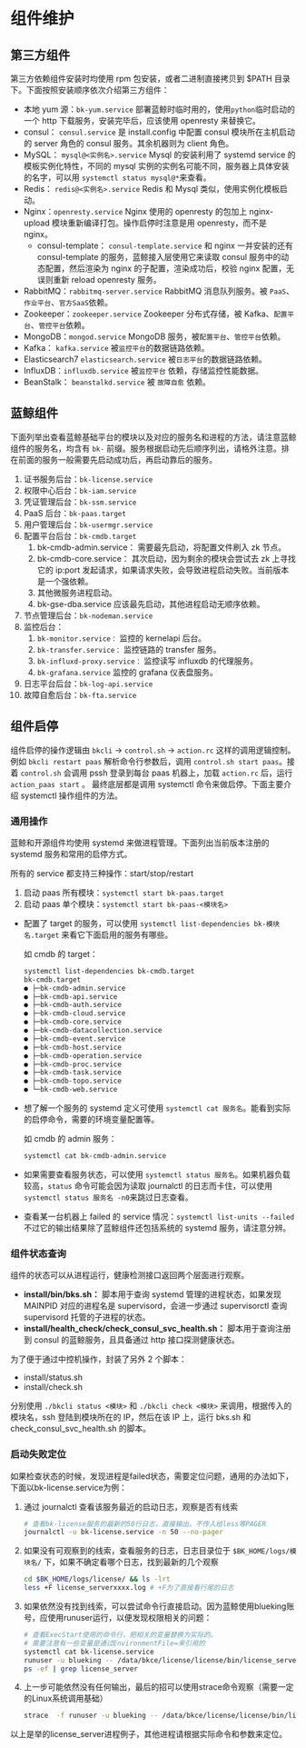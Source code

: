 # 组件维护


## 第三方组件

第三方依赖组件安装时均使用 rpm 包安装，或者二进制直接拷贝到 $PATH 目录下。下面按照安装顺序依次介绍第三方组件：

- 本地 yum 源：`bk-yum.service` 部署蓝鲸时临时用的，使用`python`临时启动的一个 http 下载服务，安装完毕后，应该使用 openresty 来替换它。
- consul： `consul.service` 是 install.config 中配置 consul 模块所在主机启动的 server 角色的 consul 服务。其余机器则为 client 角色。
- MySQL： `mysql@<实例名>.service` Mysql 的安装利用了 systemd service 的模板实例化特性，不同的 mysql 实例的实例名可能不同，服务器上具体安装的名字，可以用 `systemctl status mysql@*`来查看。
- Redis： `redis@<实例名>.service` Redis 和 Mysql 类似，使用实例化模板启动。
- Nginx：`openresty.service` Nginx 使用的 openresty 的包加上 nginx-upload 模块重新编译打包。操作启停时注意是用 openresty，而不是 nginx。
  - consul-template： `consul-template.service` 和 nginx 一并安装的还有 consul-template 的服务，蓝鲸接入层使用它来读取 consul 服务中的动态配置，然后渲染为 nginx 的子配置，渲染成功后，校验 nginx 配置，无误则重新 reload openresty 服务。
- RabbitMQ：`rabbitmq-server.service` RabbitMQ 消息队列服务。被 `PaaS`、`作业平台`、`官方SaaS`依赖。
- Zookeeper：`zookeeper.service` Zookeeper 分布式存储，被 Kafka、`配置平台`、`管控平台`依赖。
- MongoDB：`mongod.service` MongoDB 服务，被`配置平台`、`管控平台`依赖。
- Kafka： `kafka.service` 被`监控平台`的数据链路依赖。
- Elasticsearch7 `elasticsearch.service` 被`日志平台`的数据链路依赖。
- InfluxDB：`influxdb.service` 被`监控平台` 依赖，存储监控性能数据。
- BeanStalk： `beanstalkd.service` 被 `故障自愈` 依赖。

## 蓝鲸组件

下面列举出查看蓝鲸基础平台的模块以及对应的服务名和进程的方法，请注意蓝鲸组件的服务名，均含有 `bk-` 前缀。服务根据启动先后顺序列出，请格外注意。排在前面的服务一般需要先启动成功后，再启动靠后的服务。

1. 证书服务后台：`bk-license.service`
2. 权限中心后台：`bk-iam.service`
3. 凭证管理后台：`bk-ssm.service`
4. PaaS 后台：`bk-paas.target`
5. 用户管理后台：`bk-usermgr.service`
6. 配置平台后台：`bk-cmdb.target`
   1. bk-cmdb-admin.service： 需要最先启动，将配置文件刷入 zk 节点。
   2. bk-cmdb-core.service： 其次启动，因为剩余的模块会尝试去 zk 上寻找它的 ip:port 发起请求，如果请求失败，会导致进程启动失败。当前版本是一个强依赖。
   3. 其他微服务进程启动。
   1. bk-gse-dba.service 应该最先启动，其他进程启动无顺序依赖。
8. 节点管理后台：`bk-nodeman.service`
9. 监控后台：
   1. `bk-monitor.service：` 监控的 kernelapi 后台。
   2. `bk-transfer.service：` 监控链路的 transfer 服务。
   3. `bk-influxd-proxy.service：` 监控读写 influxdb 的代理服务。
   4. `bk-grafana.service` 监控的 grafana 仪表盘服务。
10. 日志平台后台：`bk-log-api.service`
11. 故障自愈后台：`bk-fta.service`


## 组件启停

组件启停的操作逻辑由 `bkcli` -> `control.sh` -> `action.rc` 这样的调用逻辑控制。例如 `bkcli restart paas` 解析命令行参数后，调用 `control.sh start paas`。接着 `control.sh` 会调用 pssh 登录到每台 paas 机器上，加载 `action.rc` 后，运行 `action_paas start` 。 最终底层都是调用 systemctl 命令来做启停。下面主要介绍 systemctl 操作组件的方法。

### 通用操作

蓝鲸和开源组件均使用 systemd 来做进程管理。下面列出当前版本注册的 systemd 服务和常用的启停方式。

所有的 service 都支持三种操作：start/stop/restart

1. 启动 paas 所有模块：`systemctl start bk-paas.target`
2. 启动 paas 单个模块：`systemctl start bk-paas-<模块名>`

- 配置了 target 的服务，可以使用 `systemctl list-dependencies bk-模块名.target` 来看它下面启用的服务有哪些。
 
    如 cmdb 的 target：

    ```bash
    systemctl list-dependencies bk-cmdb.target
    bk-cmdb.target
    ● ├─bk-cmdb-admin.service
    ● ├─bk-cmdb-api.service
    ● ├─bk-cmdb-auth.service
    ● ├─bk-cmdb-cloud.service
    ● ├─bk-cmdb-core.service
    ● ├─bk-cmdb-datacollection.service
    ● ├─bk-cmdb-event.service
    ● ├─bk-cmdb-host.service
    ● ├─bk-cmdb-operation.service
    ● ├─bk-cmdb-proc.service
    ● ├─bk-cmdb-task.service
    ● ├─bk-cmdb-topo.service
    ● └─bk-cmdb-web.service
    ```

- 想了解一个服务的 systemd 定义可使用 `systemctl cat 服务名`。能看到实际的启停命令，需要的环境变量配置等。

  如 cmdb 的 admin 服务：

    ```bash
    systemctl cat bk-cmdb-admin.service
    ```

- 如果需要查看服务状态，可以使用 `systemctl status 服务名`。如果机器负载较高，`status` 命令可能会因为读取 journalctl 的日志而卡住，可以使用`systemctl status 服务名 -n0`来跳过日志查看。

- 查看某一台机器上 failed 的 service 情况：`systemctl list-units --failed` 不过它的输出结果除了蓝鲸组件还包括系统的 systemd 服务，请注意分辨。

### 组件状态查询

组件的状态可以从进程运行，健康检测接口返回两个层面进行观察。

- **install/bin/bks.sh：** 脚本用于查询 systemd 管理的进程状态，如果发现 MAINPID 对应的进程名是 supervisord，会进一步通过 supervisorctl 查询 supervisord 托管的子进程的状态。
- **install/health_check/check_consul_svc_health.sh：** 脚本用于查询注册到 consul 的蓝鲸服务，且具备通过 http 接口探测健康状态。

为了便于通过中控机操作，封装了另外 2 个脚本：

- install/status.sh
- install/check.sh

分别使用 `./bkcli status <模块>` 和 `./bkcli check <模块>` 来调用，根据传入的模块名，ssh 登陆到模块所在的 IP，然后在该 IP 上，运行 bks.sh 和 check_consul_svc_health.sh 的脚本。


### 启动失败定位

如果检查状态的时候，发现进程是failed状态，需要定位问题，通用的办法如下，下面以bk-license.service为例：

1. 通过 journalctl 查看该服务最近的启动日志，观察是否有线索

    ```bash
    # 查看bk-license服务的最新的50行日志，直接输出，不传入给less等PAGER
    journalctl -u bk-license.service -n 50 --no-pager
    ```

2. 如果没有可观察到的线索，查看服务的日志，日志目录位于 `$BK_HOME/logs/模块名/` 下，如果不确定看哪个日志，找到最新的几个观察

    ```bash
    cd $BK_HOME/logs/license/ && ls -lrt 
    less +F license_serverxxxx.log # +F为了直接看行尾的日志
    ```

3. 如果依然没有找到线索，可以尝试命令行直接启动。因为蓝鲸使用blueking账号，应使用runuser运行，以便发现权限相关的问题：

    ```bash
    # 查看ExecStart使用的命令行，把相关的变量替换为实际的。
    # 需要注意有一些变量是通过EnvironmentFile=来引用的
    systemctl cat bk-license.service 
    runuser -u blueking -- /data/bkce/license/license/bin/license_server -config /data/bkce/etc/license.json
    ps -ef | grep license_server
    ```

4. 上一步可能依然没有任何输出，最后的招可以使用strace命令观察（需要一定的Linux系统调用基础）

    ```bash
    strace  -f runuser -u blueking -- /data/bkce/license/license/bin/license_server -config /data/bkce/etc/license.json
    ```

以上是举的license_server进程例子，其他进程请根据实际命令和参数来定位。